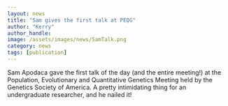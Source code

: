 ```yaml
---
layout: news
title: "Sam gives the first talk at PEQG"
author: "Kerry"
author_handle: 
image: /assets/images/news/SamTalk.png
category: news
tags: [publication]
---
```

Sam Apodaca gave the first talk of the day (and the entire meeting!) at the Population, Evolutionary and Quantitative Genetics Meeting held by the Genetics Society of America. A pretty intimidating thing for an undergraduate researcher, and he nailed it!